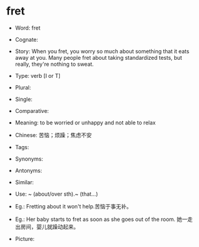 # fret

- Word: fret
- Cognate: 
- Story: When you fret, you worry so much about something that it eats away at you. Many people fret about taking standardized tests, but really, they're nothing to sweat.

- Type: verb [I or T]
- Plural: 
- Single: 
- Comparative: 
- Meaning: to be worried or unhappy and not able to relax
- Chinese: 苦恼；烦躁；焦虑不安
- Tags: 
- Synonyms: 
- Antonyms: 
- Similar: 
- Use: ~ (about/over sth).~ (that…)
- Eg.: 	Fretting about it won't help.苦恼于事无补。
- Eg.: 	Her baby starts to fret as soon as she goes out of the room. 她一走出房间，婴儿就躁动起来。
- Picture: 

